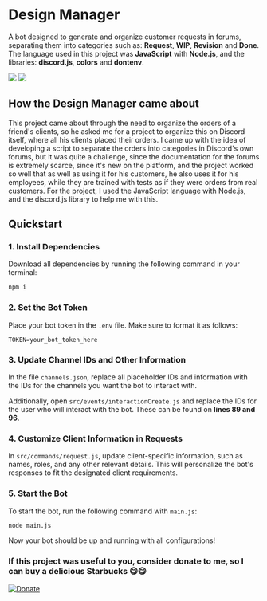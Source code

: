 # Design Manager
A bot designed to generate and organize customer requests in forums, separating them into categories such as: **Request**, **WIP**, **Revision** and **Done**. The language used in this project was **JavaScript** with **Node.js**, and the libraries: **discord.js**, **colors** and **dontenv**.

![](https://media.discordapp.net/attachments/1227303060804730910/1299837216956223498/image.png?ex=672495fe&is=6723447e&hm=d7242530cd17fec61d02e561f50bebc2a0f8720a73cc14a1565d93ea1e13c10c&=&format=webp&quality=lossless&width=469&height=670) ![](https://cdn.discordapp.com/attachments/1227303060804730910/1282539164406911068/image.png?ex=6724472d&is=6722f5ad&hm=0c767b01e9f47536d560fbfa092679af226fd2103c6a46131f6e606b99693b0c&)

## How the Design Manager came about

This project came about through the need to organize the orders of a friend's clients, so he asked me for a project to organize this on Discord itself, where all his clients placed their orders. I came up with the idea of developing a script to separate the orders into categories in Discord's own forums, but it was quite a challenge, since the documentation for the forums is extremely scarce, since it's new on the platform, and the project worked so well that as well as using it for his customers, he also uses it for his employees, while they are trained with tests as if they were orders from real customers. For the project, I used the JavaScript language with Node.js, and the discord.js library to help me with this.

## Quickstart

### 1. Install Dependencies

Download all dependencies by running the following command in your terminal:

```bash
npm i
```

### 2. Set the Bot Token

Place your bot token in the `.env` file. Make sure to format it as follows:

```plaintext
TOKEN=your_bot_token_here
```

### 3. Update Channel IDs and Other Information

In the file `channels.json`, replace all placeholder IDs and information with the IDs for the channels you want the bot to interact with.

Additionally, open `src/events/interactionCreate.js` and replace the IDs for the user who will interact with the bot. These can be found on **lines 89 and 96**.

### 4. Customize Client Information in Requests

In `src/commands/request.js`, update client-specific information, such as names, roles, and any other relevant details. This will personalize the bot's responses to fit the designated client requirements.

### 5. Start the Bot

To start the bot, run the following command with `main.js`:

```bash
node main.js
```

Now your bot should be up and running with all configurations!

### If this project was useful to you, consider donate to me, so I can buy a delicious Starbucks 😋😋

[![Donate](https://i.imgur.com/h6CM9tR.jpg)](https://www.paypal.com/donate/?business=DAPMXVUCLW7QE&no_recurring=0&currency_code=USD)
